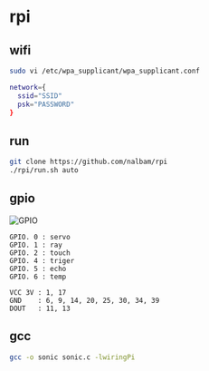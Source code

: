 # rpi

## wifi

```bash
sudo vi /etc/wpa_supplicant/wpa_supplicant.conf

network={
  ssid="SSID"
  psk="PASSWORD"
}
```

## run

```bash
git clone https://github.com/nalbam/rpi
./rpi/run.sh auto
```

## gpio

![GPIO](images/GPIO-Pinout-Diagram-2.png)

```text
GPIO. 0 : servo
GPIO. 1 : ray
GPIO. 2 : touch
GPIO. 4 : triger
GPIO. 5 : echo
GPIO. 6 : temp
```

```text
VCC 3V : 1, 17
GND    : 6, 9, 14, 20, 25, 30, 34, 39
DOUT   : 11, 13
```

## gcc

```bash
gcc -o sonic sonic.c -lwiringPi
```
